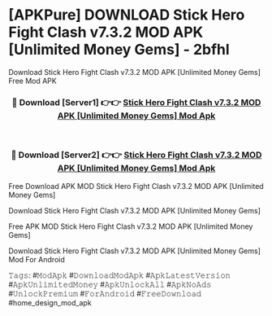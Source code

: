 # [APKPure] DOWNLOAD Stick Hero Fight Clash v7.3.2 MOD APK [Unlimited Money Gems] - 2bfhl
Download Stick Hero Fight Clash v7.3.2 MOD APK [Unlimited Money Gems] Free Mod APK

<div align="center">
<h3>🔴 Download [Server1] 👉👉 <a href="https://apk-comot.site?title=Stick_Hero_Fight_Clash_v7.3.2_MOD_APK_[Unlimited_Money_Gems]">Stick Hero Fight Clash v7.3.2 MOD APK [Unlimited Money Gems] Mod Apk</a></h3><br>

<h3>🔴 Download [Server2] 👉👉 <a href="https://apk-comot.site?title=Stick_Hero_Fight_Clash_v7.3.2_MOD_APK_[Unlimited_Money_Gems]">Stick Hero Fight Clash v7.3.2 MOD APK [Unlimited Money Gems] Mod Apk</a></h3>
</div>


Free Download APK MOD Stick Hero Fight Clash v7.3.2 MOD APK [Unlimited Money Gems]

Download Stick Hero Fight Clash v7.3.2 MOD APK [Unlimited Money Gems] 

Free APK MOD Stick Hero Fight Clash v7.3.2 MOD APK [Unlimited Money Gems] 

Download Stick Hero Fight Clash v7.3.2 MOD APK [Unlimited Money Gems] Mod For Android

𝚃𝚊𝚐𝚜: #𝙼𝚘𝚍𝙰𝚙𝚔 #𝙳𝚘𝚠𝚗𝚕𝚘𝚊𝚍𝙼𝚘𝚍𝙰𝚙𝚔 #𝙰𝚙𝚔𝙻𝚊𝚝𝚎𝚜𝚝𝚅𝚎𝚛𝚜𝚒𝚘𝚗 #𝙰𝚙𝚔𝚄𝚗𝚕𝚒𝚖𝚒𝚝𝚎𝚍𝙼𝚘𝚗𝚎𝚢 #𝙰𝚙𝚔𝚄𝚗𝚕𝚘𝚌𝚔𝙰𝚕𝚕 #𝙰𝚙𝚔𝙽𝚘𝙰𝚍𝚜 #𝚄𝚗𝚕𝚘𝚌𝚔𝙿𝚛𝚎𝚖𝚒𝚞𝚖 #𝙵𝚘𝚛𝙰𝚗𝚍𝚛𝚘𝚒𝚍 #𝙵𝚛𝚎𝚎𝙳𝚘𝚠𝚗𝚕𝚘𝚊𝚍 #home_design_mod_apk